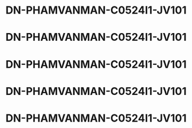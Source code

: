 # DN-PHAMVANMAN-C0524I1-JV101
# DN-PHAMVANMAN-C0524I1-JV101
# DN-PHAMVANMAN-C0524I1-JV101
# DN-PHAMVANMAN-C0524I1-JV101
# DN-PHAMVANMAN-C0524I1-JV101
